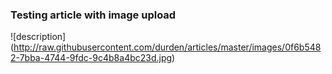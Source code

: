 ### Testing article with image upload
![description]
(http://raw.githubusercontent.com/durden/articles/master/images/0f6b5482-7bba-4744-9fdc-9c4b8a4bc23d.jpg)
